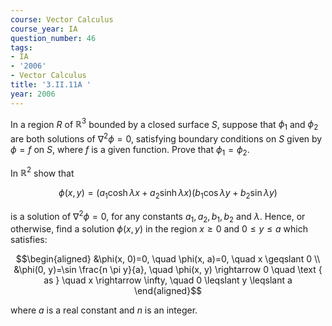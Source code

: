```yaml
---
course: Vector Calculus
course_year: IA
question_number: 46
tags:
- IA
- '2006'
- Vector Calculus
title: '3.II.11A '
year: 2006
---
```



In a region $R$ of $\mathbb{R}^{3}$ bounded by a closed surface $S$, suppose that $\phi_{1}$ and $\phi_{2}$ are both solutions of $\nabla^{2} \phi=0$, satisfying boundary conditions on $S$ given by $\phi=f$ on $S$, where $f$ is a given function. Prove that $\phi_{1}=\phi_{2}$.

In $\mathbb{R}^{2}$ show that

$$\phi(x, y)=\left(a_{1} \cosh \lambda x+a_{2} \sinh \lambda x\right)\left(b_{1} \cos \lambda y+b_{2} \sin \lambda y\right)$$

is a solution of $\nabla^{2} \phi=0$, for any constants $a_{1}, a_{2}, b_{1}, b_{2}$ and $\lambda$. Hence, or otherwise, find a solution $\phi(x, y)$ in the region $x \geqslant 0$ and $0 \leqslant y \leqslant a$ which satisfies:

$$\begin{aligned}
&\phi(x, 0)=0, \quad \phi(x, a)=0, \quad x \geqslant 0 \\
&\phi(0, y)=\sin \frac{n \pi y}{a}, \quad \phi(x, y) \rightarrow 0 \quad \text { as } \quad x \rightarrow \infty, \quad 0 \leqslant y \leqslant a
\end{aligned}$$

where $a$ is a real constant and $n$ is an integer.